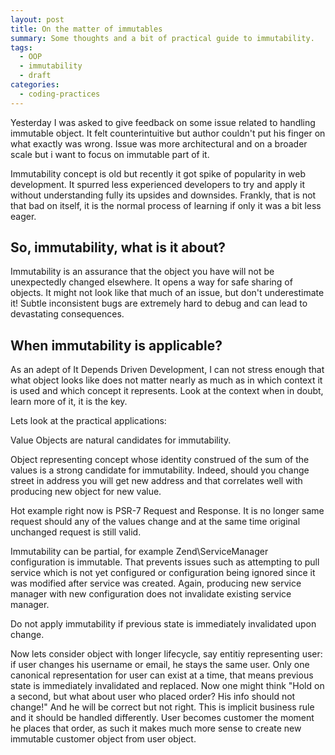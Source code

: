```yaml
---
layout: post
title: On the matter of immutables
summary: Some thoughts and a bit of practical guide to immutability.
tags:
  - OOP
  - immutability
  - draft
categories:
  - coding-practices
---
```


Yesterday I was asked to give feedback on some issue related to handling
immutable object. It felt counterintuitive but author couldn't put his finger
on what exactly was wrong. Issue was more architectural and on a broader scale but i
want to focus on immutable part of it.

Immutability concept is old but recently it got spike of popularity in web development.
It spurred less experienced developers to try and apply it without understanding fully
its upsides and downsides. Frankly, that is not that bad on itself,
it is the normal process of learning if only it was a bit less eager.


So, immutability, what is it about?
-----------------------------------

Immutability is an assurance that the object you have will not be unexpectedly
changed elsewhere. It opens a way for safe sharing of objects. It might not
look like that much of an issue, but don't underestimate it! Subtle
inconsistent bugs are extremely hard to debug and can lead to devastating
consequences.


When immutability is applicable?
--------------------------------

As an adept of It Depends Driven Development, I can not stress enough that what
object looks like does not matter nearly as much as in which context it is used
and which concept it represents. Look at the context when in doubt, learn more
of it, it is the key.

Lets look at the practical applications:

<aside class="side-note rule-of-thumb">
<p>Value Objects are natural candidates for immutability.</p>
</aside>

Object representing concept whose identity construed of the sum of the
values is a strong candidate for immutability. Indeed, should you change
street in address you will get new address and that correlates well with
producing new object for new value.

Hot example right now is PSR-7 Request and Response. It is no longer same
request should any of the values change and at the same time original unchanged
request is still valid.

Immutability can be partial, for example Zend\ServiceManager configuration is
immutable. That prevents issues such as attempting to pull service which is not
yet configured or configuration being ignored since it was modified after
service was created. Again, producing new service manager with new
configuration does not invalidate existing service manager.

<aside class="side-note rule-of-thumb">
<p>Do not apply immutability if previous state is immediately invalidated upon
change.</p>
</aside>

Now lets consider object with longer lifecycle, say entitiy representing user:
if user changes his username or email, he stays the same user. Only one
canonical representation for user can exist at a time, that means previous
state is immediately invalidated and replaced.
Now one might think "Hold on a second, but what about user who placed order? His
info should not change!" And he will be correct but not right. This is implicit
business rule and it should be handled differently.
User becomes customer the moment he places that order, as such it makes much
more sense to create new immutable customer object from user object.


